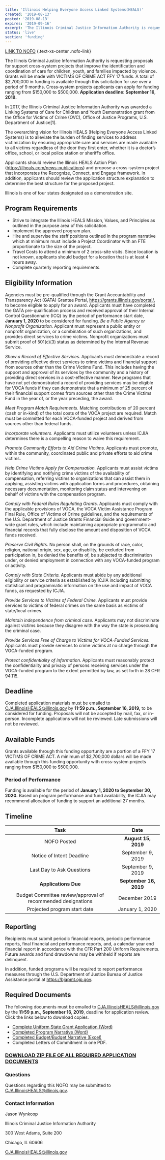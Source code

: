 ```yaml
---
title: 'Illinois Helping Everyone Access Linked Systems(HEALS)'
created: '2019-08-13'
posted: '2019-08-13'
expires: '2019-09-16'
excerpt: 'The Illinois Criminal Justice Information Authority is requesting proposals for support cross-system projects that improve the identification and coordination of care for children, youth, and families impacted by violence. Grants will be made with VICTIMS OF CRIME ACT FFY 17 funds. A total of $2,700,000 in funding is available through this solicitation for use over a period of 9 months. Cross-system projects applicants can apply for funding ranging from $150,000 to $500,000.'
status: 'live'
section: 'funding'
---
```


[LINK TO NOFO](IllinoisHEALSNOFO.pdf) {.text-xs-center .nofo-link}

The Illinois Criminal Justice Information Authority is requesting proposals for support cross-system projects that improve the identification and coordination of care for children, youth, and families impacted by violence. Grants will be made with VICTIMS OF CRIME ACT FFY 17 funds. A total of $2,700,000 in funding is available through this solicitation for use over a period of 9 months. Cross-system projects applicants can apply for funding ranging from $150,000 to $500,000.
**Application deadline: September 16, 2019.**

In 2017, the Illinois Criminal Justice Information Authority was awarded a Linking Systems of Care for Children and Youth Demonstration grant from the Office for Victims of Crime (OVC), Office of Justice Programs, U.S. Department of Justice[1].

The overarching vision for Illinois HEALS (Helping Everyone Access Linked Systems) is to alleviate the burden of finding services to address victimization by ensuring appropriate care and services are made available to all victims regardless of the door they first enter, whether it is a doctor’s office, school, or local police station or sheriff’s office.

Applicants should review the Illinois HEALS Action Plan (https://ilheals.com/news-publications) and propose a cross-system project that incorporates the Recognize, Connect, and Engage framework. In addition, applicants should review the application structure explanation to determine the best structure for the proposed project.

Illinois is one of four states designated as a demonstration site.

## Program Requirements

- Strive to integrate the Illinois HEALS Mission, Values, and Principles as outlined in the purpose area of this solicitation.
- Implement the approved program plan.
- Hire and supervise the staff positions outlined in the program narrative which at minimum must include a Project Coordinator with an FTE proportionate to the size of the project.
- Travel Costs to attend a minimum of 2 cross-site visits. Since location is not known, applicants should budget for a location that is at least 4 hours away.
- Complete quarterly reporting requirements.

## Eligibility Information

Agencies must be pre-qualified through the Grant Accountability and Transparency Act (GATA) Grantee Portal, https://grants.illinois.gov/portal/, to become eligible to apply for an award. Applicants must have completed the GATA pre-qualification process and received approval of their Internal Control Questionnaire (ICQ) by the period of performance start date, **January 1, 2020** to be considered for funding.
_Be a Public Agency or Nonprofit Organization._ Applicant must represent a public entity or nonprofit organization, or a combination of such organizations, and provides direct services to crime victims. Nonprofit organizations must submit proof of 501(c)(3) status as determined by the Internal Revenue Service.

_Show a Record of Effective Services._ Applicants must demonstrate a record of providing effective direct services to crime victims and financial support from sources other than the Crime Victims Fund. This includes having the support and approval of its services by the community and a history of providing direct services in a cost-effective manner. New programs that have not yet demonstrated a record of providing services may be eligible for VOCA funds if they can demonstrate that a minimum of 25 percent of their financial support comes from sources other than the Crime Victims Fund in the year of, or the year preceding, the award.

_Meet Program Match Requirements._ Matching contributions of 20 percent (cash or in-kind) of the total costs of the VOCA project are required. Match must be committed for each VOCA-funded project and derived from sources other than federal funds.

_Incorporate volunteers._ Applicants must utilize volunteers unless ICJIA determines there is a compelling reason to waive this requirement.

_Promote Community Efforts to Aid Crime Victims._ Applicants must promote, within the community, coordinated public and private efforts to aid crime victims.

_Help Crime Victims Apply for Compensation._ Applicants must assist victims by identifying and notifying crime victims of the availability of compensation, referring victims to organizations that can assist them in applying, assisting victims with application forms and procedures, obtaining necessary documentation, monitoring claim status and intervening on behalf of victims with the compensation program.

_Comply with Federal Rules Regulating Grants._ Applicants must comply with the applicable provisions of VOCA, the VOCA Victim Assistance Program Final Rule, Office of Victims of Crime guidelines, and the requirements of the U.S. Department of Justice Grants Financial Guide and government-wide grant rules, which include maintaining appropriate programmatic and financial records that fully disclose the amount and disposition of VOCA funds received.

_Preserve Civil Rights._ No person shall, on the grounds of race, color, religion, national origin, sex, age, or disability, be excluded from participation in, be denied the benefits of, be subjected to discrimination under, or denied employment in connection with any VOCA-funded program or activity.

_Comply with State Criteria._ Applicants must abide by any additional eligibility or service criteria as established by ICJIA including submitting statistical and programmatic information on the use and impact of VOCA funds, as requested by ICJIA.

_Provide Services to Victims of Federal Crime._ Applicants must provide services to victims of federal crimes on the same basis as victims of state/local crimes.

_Maintain independence from criminal case._ Applicants may not discriminate against victims because they disagree with the way the state is prosecuting the criminal case.

_Provide Services Free of Charge to Victims for VOCA-Funded Services._ Applicants must provide services to crime victims at no charge through the VOCA-funded program.

_Protect confidentiality of Information._ Applicants must reasonably protect the confidentiality and privacy of persons receiving services under the VOCA-funded program to the extent permitted by law, as set forth in 28 CFR 94.115.

## Deadline

Completed application materials must be emailed to CJA.IllinoisHEALS@illinois.gov by **11:59 p.m., September 16, 2019,** to be considered for funding. Proposals will not be accepted by mail, fax, or in-person. Incomplete applications will not be reviewed. Late submissions will not be reviewed.

## Available Funds

Grants available through this funding opportunity are a portion of a FFY 17 VICTIMS OF CRIME ACT. A minimum of $2,700,000 dollars will be made available through this funding opportunity with cross-system projects ranging from $150,000 to $500,000.

### Period of Performance

Funding is available for the period of **January 1, 2020 to September 30, 2020.** Based on program performance and fund availability, the ICJIA may recommend allocation of funding to support an additional 27 months.

## Timeline

|                             Task                             |          Date          |
| :----------------------------------------------------------: | :--------------------: |
|                         NOFO Posted                          |  **August 15, 2019**   |
|                  Notice of Intent Deadline                   |   September 9, 2019    |
|                  Last Day to Ask Questions                   |   September 9, 2019    |
|                     **Applications Due**                     | **September 16, 2019** |
| Budget Committee review/approval of recommended designations |     December 2019      |
|                 Projected program start date                 |    January 1, 2020     |

## Reporting

Recipients must submit periodic financial reports, periodic performance reports, final financial and performance reports, and, a calendar year end financial report in accordance with the CFR Part 200 Uniform Requirements. Future awards and fund drawdowns may be withheld if reports are delinquent.

In addition, funded programs will be required to report performance measures through the U.S. Department of Justice Bureau of Justice Assistance portal at https://bjapmt.ojp.gov.

## Required Documents

The following documents must be emailed to CJA.IllinoisHEALS@illinois.gov by the **11:59 p.m., September 16, 2019**, deadline for application review. Click the links below to download copies.

- [Complete Uniform State Grant Application (Word)](IllinoisHEALSAPPLICATION.docx)
- [Completed Program Narrative (Word)](IllinoisHEALSNARRATIVEFINAL.docx)
- [Completed Budget/Budget Narrative (Excel)](IllinoisHEALSBUDGET.xlsx)
- Completed Letters of Commitment in one PDF.

### <p class="text-center">[DOWNLOAD ZIP FILE OF ALL REQUIRED APPLICATION DOCUMENTS](NOFOIllinoisHEALS.zip)

### Questions

Questions regarding this NOFO may be submitted to CJA.IllinoisHEALS@illinois.gov.

### Contact Information

Jason Wynkoop

Illinois Criminal Justice Information Authority

300 West Adams, Suite 200

Chicago, IL 60606

CJA.IllinoisHEALS@illinois.gov
